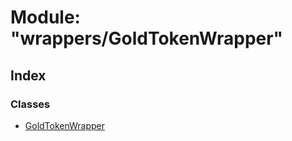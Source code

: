 # Module: "wrappers/GoldTokenWrapper"

## Index

### Classes

* [GoldTokenWrapper](../classes/_wrappers_goldtokenwrapper_.goldtokenwrapper.md)

